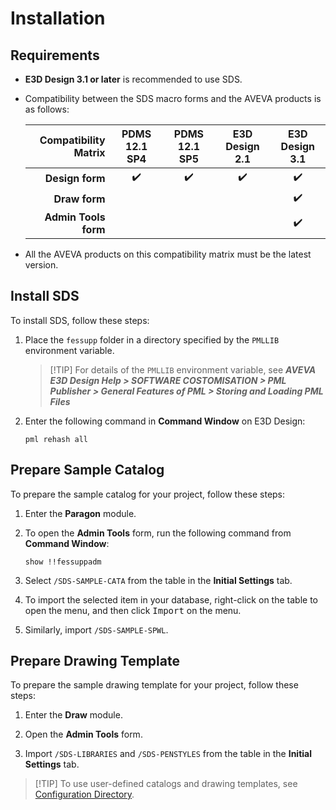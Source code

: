 # Installation

## Requirements

- **E3D Design 3.1 or later** is recommended to use SDS.

- Compatibility between the SDS macro forms and the AVEVA products is as follows:

  | Compatibility Matrix |   PDMS 12.1 SP4    |   PDMS 12.1 SP5    |   E3D Design 2.1   |   E3D Design 3.1   |
  | -------------------: | :----------------: | :----------------: | :----------------: | :----------------: |
  |      **Design form** | :heavy_check_mark: | :heavy_check_mark: | :heavy_check_mark: | :heavy_check_mark: |
  |        **Draw form** |                    |                    |                    | :heavy_check_mark: |
  | **Admin Tools form** |                    |                    |                    | :heavy_check_mark: |

- All the AVEVA products on this compatibility matrix must be the latest version.

## Install SDS

To install SDS, follow these steps:

1. Place the `fessupp` folder in a directory specified by the `PMLLIB` environment variable.

   > [!TIP] For details of the `PMLLIB` environment variable, see **_AVEVA E3D Design Help > SOFTWARE COSTOMISATION > PML Publisher > General Features of PML > Storing and Loading PML Files_**

2. Enter the following command in **Command Window** on E3D Design:

   ```pml
   pml rehash all
   ```

## Prepare Sample Catalog

To prepare the sample catalog for your project, follow these steps:

1. Enter the **Paragon** module.

2. To open the **Admin Tools** form, run the following command from **Command Window**:

   ```pml
   show !!fessuppadm
   ```

3. Select `/SDS-SAMPLE-CATA` from the table in the **Initial Settings** tab.

4. To import the selected item in your database, right-click on the table to open the menu, and then click <kbd>Import</kbd> on the menu.

5. Similarly, import `/SDS-SAMPLE-SPWL`.

## Prepare Drawing Template

To prepare the sample drawing template for your project, follow these steps:

1. Enter the **Draw** module.

2. Open the **Admin Tools** form.

3. Import `/SDS-LIBRARIES` and `/SDS-PENSTYLES` from the table in the **Initial Settings** tab.

> [!TIP] To use user-defined catalogs and drawing templates, see [Configuration Directory](config-dir.md).
